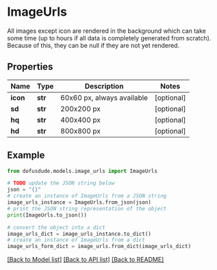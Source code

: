 # ImageUrls

All images except icon are rendered in the background which can take some time (up to hours if all data is completely generated from scratch). Because of this, they can be null if they are not yet rendered.

## Properties

Name | Type | Description | Notes
------------ | ------------- | ------------- | -------------
**icon** | **str** | 60x60 px, always available | [optional] 
**sd** | **str** | 200x200 px | [optional] 
**hq** | **str** | 400x400 px | [optional] 
**hd** | **str** | 800x800 px | [optional] 

## Example

```python
from dofusdude.models.image_urls import ImageUrls

# TODO update the JSON string below
json = "{}"
# create an instance of ImageUrls from a JSON string
image_urls_instance = ImageUrls.from_json(json)
# print the JSON string representation of the object
print(ImageUrls.to_json())

# convert the object into a dict
image_urls_dict = image_urls_instance.to_dict()
# create an instance of ImageUrls from a dict
image_urls_form_dict = image_urls.from_dict(image_urls_dict)
```
[[Back to Model list]](../README.md#documentation-for-models) [[Back to API list]](../README.md#documentation-for-api-endpoints) [[Back to README]](../README.md)


